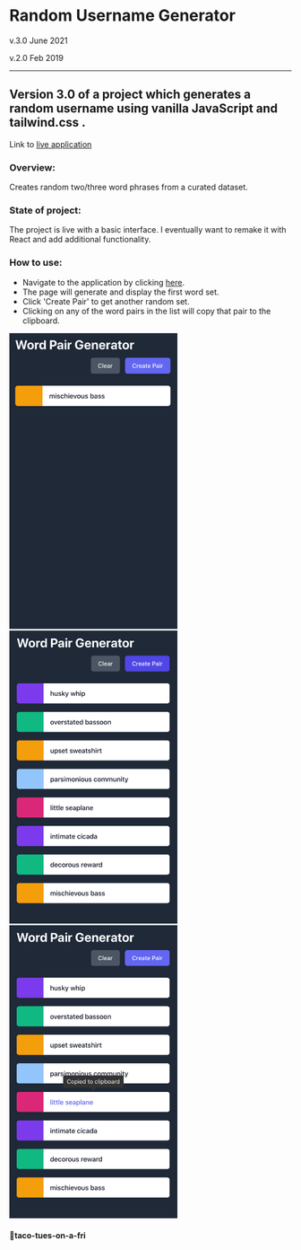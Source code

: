Random Username Generator
========
v.3.0 June 2021

v.2.0 Feb 2019

------------------

## Version 3.0 of a project which generates a random username using vanilla JavaScript and tailwind.css .

Link to [live application](https://taco-tues-on-a-fri.github.io/random-username-generator/)

### Overview:
Creates random two/three word phrases from a curated dataset.


### State of project:
The project is live with a basic interface. I eventually want to remake it with React and add additional functionality.

### How to use:
- Navigate to the application by clicking [here](https://taco-tues-on-a-fri.github.io/random-username-generator/).
- The page will generate and display the first word set.
- Click 'Create Pair' to get another random set.
- Clicking on any of the word pairs in the list will copy that pair to the clipboard.

<img src="docs/screenshots/random-username-generator-01.png" alt="Landing page" title="Landing page" width="300" />
<img src="docs/screenshots/random-username-generator-02.png" alt="List of words" title="List of words" width="300" />
<img src="docs/screenshots/random-username-generator-03.png" alt="'Copied to clipboard' tooltip" title="'Copied to clipboard' tooltip" width="300" />

#### 🌮taco-tues-on-a-fri